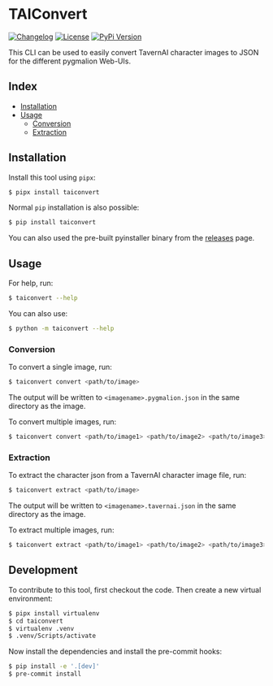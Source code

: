 # TAIConvert

[![Changelog](https://img.shields.io/github/v/release/Mindus1/taiconvert?include_prereleases&label=changelog)](https://github.com/Mindus1/taiconvert/releases)
[![License](https://img.shields.io/badge/license-MIT-brightgreen.svg)](https://github.com/Mindus1/taiconvert/blob/master/LICENSE)
[![PyPi Version](https://img.shields.io/pypi/v/taiconvert.svg)](https://pypi.org/project/taiconvert)

This CLI can be used to easily convert TavernAI character images to JSON for the different pygmalion Web-UIs.

## Index
- [Installation](#installation)
- [Usage](#usage)
  - [Conversion](#conversion)
  - [Extraction](#extraction)

## Installation

Install this tool using `pipx`:
```bash
$ pipx install taiconvert
```

Normal `pip` installation is also possible:
```bash
$ pip install taiconvert
```

You can also used the pre-built pyinstaller binary from the [releases](https://github.com/Mindus1/TAIConvert/releases) page.

## Usage

For help, run:
```bash
$ taiconvert --help
```

You can also use:
```bash
$ python -m taiconvert --help
```

### Conversion

To convert a single image, run:
```bash
$ taiconvert convert <path/to/image>
```

The output will be written to `<imagename>.pygmalion.json` in the same directory as the image.

To convert multiple images, run:
```bash
$ taiconvert convert <path/to/image1> <path/to/image2> <path/to/image3> ...
```

### Extraction

To extract the character json from a TavernAI character image file, run:
```bash
$ taiconvert extract <path/to/image>
```

The output will be written to `<imagename>.tavernai.json` in the same directory as the image.

To extract multiple images, run:
```bash
$ taiconvert extract <path/to/image1> <path/to/image2> <path/to/image3> ...
```

## Development

To contribute to this tool, first checkout the code. Then create a new virtual environment:
```bash
$ pipx install virtualenv
$ cd taiconvert
$ virtualenv .venv
$ .venv/Scripts/activate
```

Now install the dependencies and install the pre-commit hooks:
```bash
$ pip install -e '.[dev]'
$ pre-commit install
```
